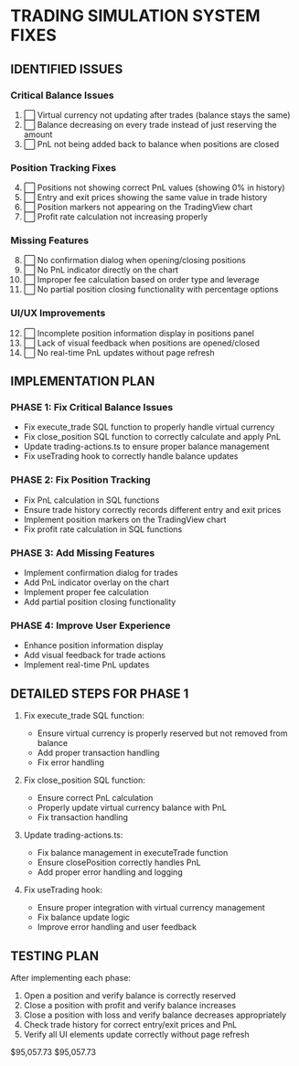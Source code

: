 # TRADING SIMULATION SYSTEM FIXES

## IDENTIFIED ISSUES

### Critical Balance Issues

1. ⬜ Virtual currency not updating after trades (balance stays the same)
2. ⬜ Balance decreasing on every trade instead of just reserving the amount
3. ⬜ PnL not being added back to balance when positions are closed

### Position Tracking Fixes

4. ⬜ Positions not showing correct PnL values (showing 0% in history)
5. ⬜ Entry and exit prices showing the same value in trade history
6. ⬜ Position markers not appearing on the TradingView chart
7. ⬜ Profit rate calculation not increasing properly

### Missing Features

8. ⬜ No confirmation dialog when opening/closing positions
9. ⬜ No PnL indicator directly on the chart
10. ⬜ Improper fee calculation based on order type and leverage
11. ⬜ No partial position closing functionality with percentage options

### UI/UX Improvements

12. ⬜ Incomplete position information display in positions panel
13. ⬜ Lack of visual feedback when positions are opened/closed
14. ⬜ No real-time PnL updates without page refresh

## IMPLEMENTATION PLAN

### PHASE 1: Fix Critical Balance Issues

- Fix execute_trade SQL function to properly handle virtual currency
- Fix close_position SQL function to correctly calculate and apply PnL
- Update trading-actions.ts to ensure proper balance management
- Fix useTrading hook to correctly handle balance updates

### PHASE 2: Fix Position Tracking

- Fix PnL calculation in SQL functions
- Ensure trade history correctly records different entry and exit prices
- Implement position markers on the TradingView chart
- Fix profit rate calculation in SQL functions

### PHASE 3: Add Missing Features

- Implement confirmation dialog for trades
- Add PnL indicator overlay on the chart
- Implement proper fee calculation
- Add partial position closing functionality

### PHASE 4: Improve User Experience

- Enhance position information display
- Add visual feedback for trade actions
- Implement real-time PnL updates

## DETAILED STEPS FOR PHASE 1

1. Fix execute_trade SQL function:

   - Ensure virtual currency is properly reserved but not removed from balance
   - Add proper transaction handling
   - Fix error handling

2. Fix close_position SQL function:

   - Ensure correct PnL calculation
   - Properly update virtual currency balance with PnL
   - Fix transaction handling

3. Update trading-actions.ts:

   - Fix balance management in executeTrade function
   - Ensure closePosition correctly handles PnL
   - Add proper error handling and logging

4. Fix useTrading hook:
   - Ensure proper integration with virtual currency management
   - Fix balance update logic
   - Improve error handling and user feedback

## TESTING PLAN

After implementing each phase:

1. Open a position and verify balance is correctly reserved
2. Close a position with profit and verify balance increases
3. Close a position with loss and verify balance decreases appropriately
4. Check trade history for correct entry/exit prices and PnL
5. Verify all UI elements update correctly without page refresh

$95,057.73
$95,057.73
